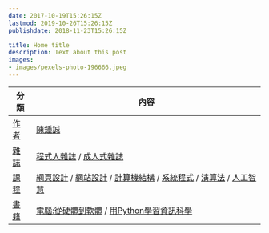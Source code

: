```yaml
---
date: 2017-10-19T15:26:15Z
lastmod: 2019-10-26T15:26:15Z
publishdate: 2018-11-23T15:26:15Z

title: Home title
description: Text about this post
images:
- images/pexels-photo-196666.jpeg
---
```


分類 | 內容
-----|------------------------------
[作者](_author) |  [陳鍾誠](_author/)
[雜誌](mag/) | [程式人雜誌](_programmer) / [成人式雜誌](_adult)
[課程](course/) | [網頁設計](_wp) / [網站設計](_ws) / [計算機結構](_co) / [系統程式](_sp) / [演算法](_alg) / [人工智慧](_ai)
[書籍](book/) | [電腦:從硬體到軟體](_riscv2os) / [用Python學習資訊科學](_py2cs)

